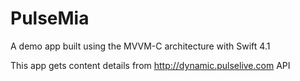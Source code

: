 # PulseMia
A demo app built using the MVVM-C architecture with Swift 4.1

This app gets content details from http://dynamic.pulselive.com API

